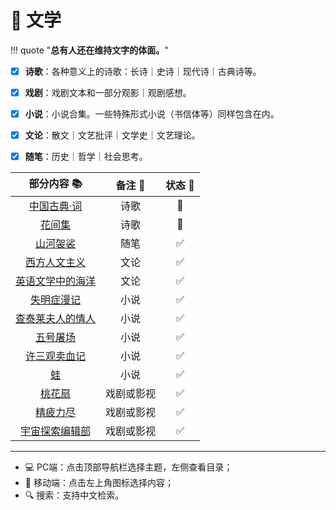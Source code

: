 # 📝 文学


!!! quote "**总有人还在维持文字的体面。**"

- [x] **诗歌**：各种意义上的诗歌：长诗｜史诗｜现代诗｜古典诗等。

- [x] **戏剧**：戏剧文本和一部分观影｜观剧感想。

- [x] **小说**：小说合集。一些特殊形式小说（书信体等）同样包含在内。

- [x] **文论**：散文｜文艺批评｜文学史｜文艺理论。

- [x] **随笔**：历史｜哲学｜社会思考。



|                            部分内容 📚                            |   备注 📝   | 状态 🔋 |
| :--------------------------------------------------------------: | :--------: | :----: |
|           [中国古典·词](../Poems/ClassicChinese_ci.md)           |    诗歌    |   🐌    |
|                [花间集](../Poems/Hua_jian_ci.md)                 |    诗歌    |   🐌    |
|              [山河袈裟](./Essay/Shan_he_jia_sha.md)              |    随笔    |   ✅    |
| [西方人文主义](./Literacy/Western_humanist/afterClassReading.md) |    文论    |   ✅    |
|     [英语文学中的海洋](./Literacy/British_literature_sea.md)     |    文论    |   ✅    |
|         [失明症漫记](./Novel/Ensaio_sobre_a_cegueira.md)         |    小说    |   ✅    |
|          [查泰莱夫人的情人](./Novel/Lady_Chatterley.md)          |    小说    |   ✅    |
|            [五号屠场](./Novel/Slaughterhouse_five.md)            |    小说    |   ✅    |
|              [许三观卖血记](./Novel/Xu_san_guan.md)              |    小说    |   ✅    |
|                      [蛙](./Novel/Frog.md)                       |    小说    |   ✅    |
|                [桃花扇](../Plays/Tao_hua_shan.md)                | 戏剧或影视 |   ✅    |
|                [精疲力尽](../Plays/Exhausted.md)                 | 戏剧或影视 |   ✅    |
|       [宇宙探索编辑部](../Plays/A_journey_to_the_west.md)        | 戏剧或影视 |   ✅    |





-----------

- 💻 PC端：点击顶部导航栏选择主题，左侧查看目录；
- 📱 移动端：点击左上角图标选择内容；
- 🔍 搜索：支持中文检索。